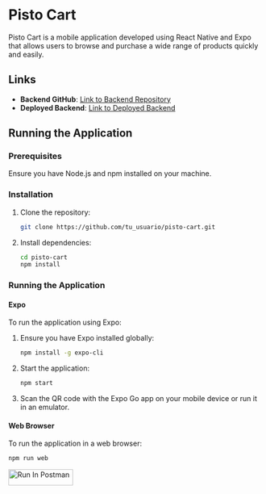 # Pisto Cart

Pisto Cart is a mobile application developed using React Native and Expo that allows users to browse and purchase a wide range of products quickly and easily.

## Links

- **Backend GitHub**: [Link to Backend Repository](https://github.com/keven-bardales/pisto-cart-api)
- **Deployed Backend**: [Link to Deployed Backend](https://pisto-cart-api.onrender.com/api/v1)

## Running the Application

### Prerequisites

Ensure you have Node.js and npm installed on your machine.

### Installation

1. Clone the repository:

   ```bash
   git clone https://github.com/tu_usuario/pisto-cart.git
   ```

2. Install dependencies:

   ```bash
   cd pisto-cart
   npm install
   ```

### Running the Application

#### Expo

To run the application using Expo:

1. Ensure you have Expo installed globally:

   ```bash
   npm install -g expo-cli
   ```

2. Start the application:

   ```bash
   npm start
   ```

3. Scan the QR code with the Expo Go app on your mobile device or run it in an emulator.

#### Web Browser

To run the application in a web browser:

```bash
npm run web
```

[<img src="https://run.pstmn.io/button.svg" alt="Run In Postman" style="width: 128px; height: 32px;">](https://god.gw.postman.com/run-collection/27026237-1c76a6f8-4ce9-4733-bfb0-f11b6c5dcdc3?action=collection%2Ffork&source=rip_markdown&collection-url=entityId%3D27026237-1c76a6f8-4ce9-4733-bfb0-f11b6c5dcdc3%26entityType%3Dcollection%26workspaceId%3Dd3d1be9f-2b22-436c-8d59-d70eb063362f)
